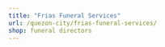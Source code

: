 ```yaml
---
title: "Frias Funeral Services"
url: /quezon-city/frias-funeral-services/
shop: funeral directors
---
```


